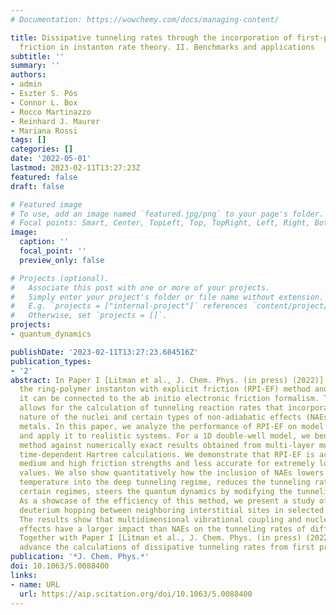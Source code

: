 ```yaml
---
# Documentation: https://wowchemy.com/docs/managing-content/

title: Dissipative tunneling rates through the incorporation of first-principles electronic
  friction in instanton rate theory. II. Benchmarks and applications
subtitle: ''
summary: ''
authors:
- admin
- Eszter S. Pós
- Connor L. Box
- Rocco Martinazzo
- Reinhard J. Maurer
- Mariana Rossi
tags: []
categories: []
date: '2022-05-01'
lastmod: 2023-02-11T13:27:23Z
featured: false
draft: false

# Featured image
# To use, add an image named `featured.jpg/png` to your page's folder.
# Focal points: Smart, Center, TopLeft, Top, TopRight, Left, Right, BottomLeft, Bottom, BottomRight.
image:
  caption: ''
  focal_point: ''
  preview_only: false

# Projects (optional).
#   Associate this post with one or more of your projects.
#   Simply enter your project's folder or file name without extension.
#   E.g. `projects = ["internal-project"]` references `content/project/deep-learning/index.md`.
#   Otherwise, set `projects = []`.
projects: 
- quantum_dynamics

publishDate: '2023-02-11T13:27:23.684516Z'
publication_types:
- '2'
abstract: In Paper I [Litman et al., J. Chem. Phys. (in press) (2022)], we presented
  the ring-polymer instanton with explicit friction (RPI-EF) method and showed how
  it can be connected to the ab initio electronic friction formalism. This framework
  allows for the calculation of tunneling reaction rates that incorporate the quantum
  nature of the nuclei and certain types of non-adiabatic effects (NAEs) present in
  metals. In this paper, we analyze the performance of RPI-EF on model potentials
  and apply it to realistic systems. For a 1D double-well model, we benchmark the
  method against numerically exact results obtained from multi-layer multi-configuration
  time-dependent Hartree calculations. We demonstrate that RPI-EF is accurate for
  medium and high friction strengths and less accurate for extremely low friction
  values. We also show quantitatively how the inclusion of NAEs lowers the crossover
  temperature into the deep tunneling regime, reduces the tunneling rates, and, in
  certain regimes, steers the quantum dynamics by modifying the tunneling pathways.
  As a showcase of the efficiency of this method, we present a study of hydrogen and
  deuterium hopping between neighboring interstitial sites in selected bulk metals.
  The results show that multidimensional vibrational coupling and nuclear quantum
  effects have a larger impact than NAEs on the tunneling rates of diffusion in metals.
  Together with Paper I [Litman et al., J. Chem. Phys. (in press) (2022)], these results
  advance the calculations of dissipative tunneling rates from first principles.
publication: '*J. Chem. Phys.*'
doi: 10.1063/5.0088400
links:
- name: URL
  url: https://aip.scitation.org/doi/10.1063/5.0088400
---
```

